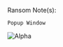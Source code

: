 Ransom Note(s): 
```
Popup Window
```
![Alpha](https://github.com/user-attachments/assets/76658e4b-48a2-406c-92c4-2831bf2120f8)
